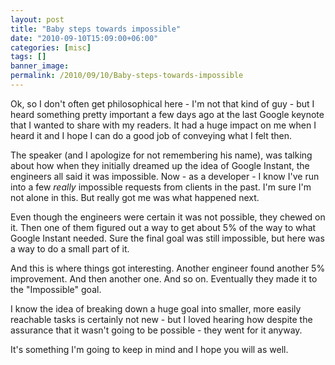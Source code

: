 ```yaml
---
layout: post
title: "Baby steps towards impossible"
date: "2010-09-10T15:09:00+06:00"
categories: [misc]
tags: []
banner_image: 
permalink: /2010/09/10/Baby-steps-towards-impossible
---
```


Ok, so I don't often get philosophical here - I'm not that kind of guy - but I heard something pretty important a few days ago at the last Google keynote that I wanted to share with my readers. It had a huge impact on me when I heard it and I hope I can do a good job of conveying what I felt then.

The speaker (and I apologize for not remembering his name), was talking about how when they initially dreamed up the idea of Google Instant, the engineers all said it was impossible. Now - as a developer - I know I've run into a few <i>really</i> impossible requests from clients in the past. I'm sure I'm not alone in this. But really got me was what happened next. 

Even though the engineers were certain it was not possible, they chewed on it. Then one of them figured out a way to get about 5% of the way to what Google Instant needed. Sure the final goal was still impossible, but here was a way to do a small part of it. 

And this is where things got interesting. Another engineer found another 5% improvement. And then another one. And so on. Eventually they made it to the "Impossible" goal. 

I know the idea of breaking down a huge goal into smaller, more easily reachable tasks is certainly not new - but I loved hearing how despite the assurance that it wasn't going to be possible - they went for it anyway. 

It's something I'm going to keep in mind and I hope you will as well.